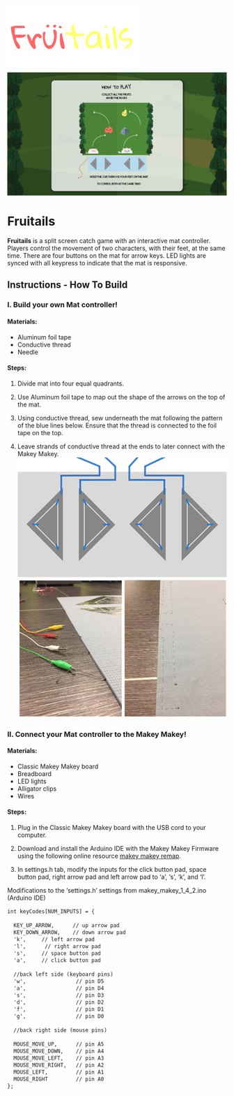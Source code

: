 ![fruitails logo](/_assets/logo_thumnail.png)
![game instruction screen](/_github/instruction_screen.png)

# Fruitails
**Fruitails** is a split screen catch game with an interactive mat controller. Players control the movement of two characters, with their feet, at the same time. There are four buttons on the mat for arrow keys. LED lights are synced with all keypress to indicate that the mat is responsive.

## Instructions - How To Build

### I. Build your own Mat controller!

#### Materials:
* Aluminum foil tape
* Conductive thread
* Needle

#### Steps:
1. Divide mat into four equal quadrants.

2. Use Aluminum foil tape to map out the shape of the arrows on the top of the mat.

3. Using conductive thread, sew underneath the mat following the pattern of the blue lines below. Ensure that the thread is connected to the foil tape on the top.

4. Leave strands of conductive thread at the ends to later connect with the Makey Makey.
![game instruction screen](/_github/conductive_thread.png)
![game instruction screen](/_github/mat_back.png)

### II. Connect your Mat controller to the Makey Makey!

#### Materials:
* Classic Makey Makey board
* Breadboard
* LED lights
* Alligator clips
* Wires

#### Steps:
1. Plug in the Classic Makey Makey board with the USB cord to your computer.

2. Download and install the Arduino IDE with the Makey Makey Firmware using the following online resource [makey makey remap](http://www.makeymakey.com/remap/).

3. In settings.h tab, modify the inputs for the click button pad, space button pad, right arrow pad and left arrow pad to ‘a’, ‘s’, ‘k’, and ‘l’.

Modifications to the ‘settings.h’ settings from makey_makey_1_4_2.ino (Arduino IDE)
```
int keyCodes[NUM_INPUTS] = {

  KEY_UP_ARROW,      // up arrow pad
  KEY_DOWN_ARROW,    // down arrow pad
  'k',     // left arrow pad
  'l',      // right arrow pad
  's',     // space button pad
  'a',     // click button pad

  //back left side (keyboard pins)
  'w',                // pin D5
  'a',                // pin D4
  's',                // pin D3
  'd',                // pin D2
  'f',                // pin D1
  'g',                // pin D0

  //back right side (mouse pins)

  MOUSE_MOVE_UP,      // pin A5
  MOUSE_MOVE_DOWN,    // pin A4
  MOUSE_MOVE_LEFT,    // pin A3
  MOUSE_MOVE_RIGHT,   // pin A2
  MOUSE_LEFT,         // pin A1
  MOUSE_RIGHT         // pin A0
};

```
